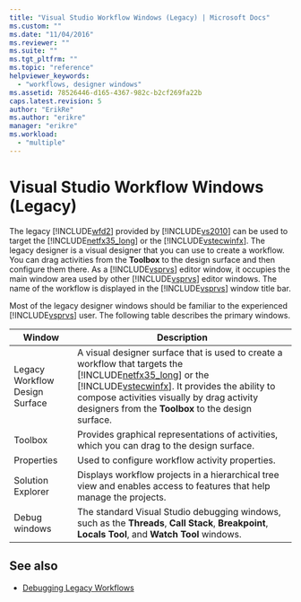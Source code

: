 ```yaml
---
title: "Visual Studio Workflow Windows (Legacy) | Microsoft Docs"
ms.custom: ""
ms.date: "11/04/2016"
ms.reviewer: ""
ms.suite: ""
ms.tgt_pltfrm: ""
ms.topic: "reference"
helpviewer_keywords:
  - "workflows, designer windows"
ms.assetid: 78526446-d165-4367-982c-b2cf269fa22b
caps.latest.revision: 5
author: "ErikRe"
ms.author: "erikre"
manager: "erikre"
ms.workload:
  - "multiple"
---
```

# Visual Studio Workflow Windows (Legacy)
The legacy [!INCLUDE[wfd2](../workflow-designer/includes/wfd2_md.md)] provided by [!INCLUDE[vs2010](../misc/includes/vs2010_md.md)] can be used to target the [!INCLUDE[netfx35_long](../workflow-designer/includes/netfx35_long_md.md)] or the [!INCLUDE[vstecwinfx](../workflow-designer/includes/vstecwinfx_md.md)]. The legacy designer is a visual designer that you can use to create a workflow. You can drag activities from the **Toolbox** to the design surface and then configure them there. As a [!INCLUDE[vsprvs](../code-quality/includes/vsprvs_md.md)] editor window, it occupies the main window area used by other [!INCLUDE[vsprvs](../code-quality/includes/vsprvs_md.md)] editor windows. The name of the workflow is displayed in the [!INCLUDE[vsprvs](../code-quality/includes/vsprvs_md.md)] window title bar.

 Most of the legacy designer windows should be familiar to the experienced [!INCLUDE[vsprvs](../code-quality/includes/vsprvs_md.md)] user. The following table describes the primary windows.

|Window|Description|
|------------|-----------------|
|Legacy Workflow Design Surface|A visual designer surface that is used to create a workflow that targets the [!INCLUDE[netfx35_long](../workflow-designer/includes/netfx35_long_md.md)] or the [!INCLUDE[vstecwinfx](../workflow-designer/includes/vstecwinfx_md.md)]. It provides the ability to compose activities visually by drag activity designers from the **Toolbox** to the design surface.|
|Toolbox|Provides graphical representations of activities, which you can drag to the design surface.|
|Properties|Used to configure workflow activity properties.|
|Solution Explorer|Displays workflow projects in a hierarchical tree view and enables access to features that help manage the projects.|
|Debug windows|The standard Visual Studio debugging windows, such as the **Threads**, **Call Stack**, **Breakpoint**, **Locals Tool**, and **Watch Tool** windows.|

## See also

- [Debugging Legacy Workflows](../workflow-designer/debugging-legacy-workflows.md)